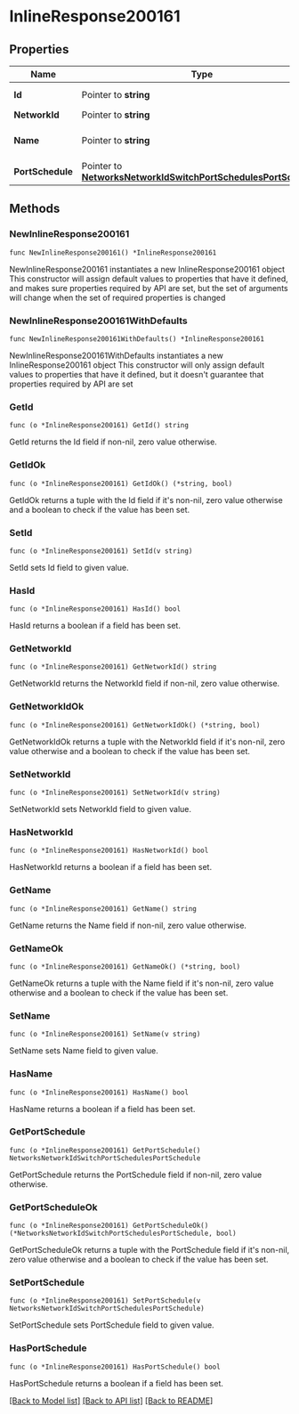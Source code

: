# InlineResponse200161

## Properties

Name | Type | Description | Notes
------------ | ------------- | ------------- | -------------
**Id** | Pointer to **string** | Switch port schedule ID | [optional] 
**NetworkId** | Pointer to **string** | Network ID | [optional] 
**Name** | Pointer to **string** | Switch port schedule name | [optional] 
**PortSchedule** | Pointer to [**NetworksNetworkIdSwitchPortSchedulesPortSchedule**](NetworksNetworkIdSwitchPortSchedulesPortSchedule.md) |  | [optional] 

## Methods

### NewInlineResponse200161

`func NewInlineResponse200161() *InlineResponse200161`

NewInlineResponse200161 instantiates a new InlineResponse200161 object
This constructor will assign default values to properties that have it defined,
and makes sure properties required by API are set, but the set of arguments
will change when the set of required properties is changed

### NewInlineResponse200161WithDefaults

`func NewInlineResponse200161WithDefaults() *InlineResponse200161`

NewInlineResponse200161WithDefaults instantiates a new InlineResponse200161 object
This constructor will only assign default values to properties that have it defined,
but it doesn't guarantee that properties required by API are set

### GetId

`func (o *InlineResponse200161) GetId() string`

GetId returns the Id field if non-nil, zero value otherwise.

### GetIdOk

`func (o *InlineResponse200161) GetIdOk() (*string, bool)`

GetIdOk returns a tuple with the Id field if it's non-nil, zero value otherwise
and a boolean to check if the value has been set.

### SetId

`func (o *InlineResponse200161) SetId(v string)`

SetId sets Id field to given value.

### HasId

`func (o *InlineResponse200161) HasId() bool`

HasId returns a boolean if a field has been set.

### GetNetworkId

`func (o *InlineResponse200161) GetNetworkId() string`

GetNetworkId returns the NetworkId field if non-nil, zero value otherwise.

### GetNetworkIdOk

`func (o *InlineResponse200161) GetNetworkIdOk() (*string, bool)`

GetNetworkIdOk returns a tuple with the NetworkId field if it's non-nil, zero value otherwise
and a boolean to check if the value has been set.

### SetNetworkId

`func (o *InlineResponse200161) SetNetworkId(v string)`

SetNetworkId sets NetworkId field to given value.

### HasNetworkId

`func (o *InlineResponse200161) HasNetworkId() bool`

HasNetworkId returns a boolean if a field has been set.

### GetName

`func (o *InlineResponse200161) GetName() string`

GetName returns the Name field if non-nil, zero value otherwise.

### GetNameOk

`func (o *InlineResponse200161) GetNameOk() (*string, bool)`

GetNameOk returns a tuple with the Name field if it's non-nil, zero value otherwise
and a boolean to check if the value has been set.

### SetName

`func (o *InlineResponse200161) SetName(v string)`

SetName sets Name field to given value.

### HasName

`func (o *InlineResponse200161) HasName() bool`

HasName returns a boolean if a field has been set.

### GetPortSchedule

`func (o *InlineResponse200161) GetPortSchedule() NetworksNetworkIdSwitchPortSchedulesPortSchedule`

GetPortSchedule returns the PortSchedule field if non-nil, zero value otherwise.

### GetPortScheduleOk

`func (o *InlineResponse200161) GetPortScheduleOk() (*NetworksNetworkIdSwitchPortSchedulesPortSchedule, bool)`

GetPortScheduleOk returns a tuple with the PortSchedule field if it's non-nil, zero value otherwise
and a boolean to check if the value has been set.

### SetPortSchedule

`func (o *InlineResponse200161) SetPortSchedule(v NetworksNetworkIdSwitchPortSchedulesPortSchedule)`

SetPortSchedule sets PortSchedule field to given value.

### HasPortSchedule

`func (o *InlineResponse200161) HasPortSchedule() bool`

HasPortSchedule returns a boolean if a field has been set.


[[Back to Model list]](../README.md#documentation-for-models) [[Back to API list]](../README.md#documentation-for-api-endpoints) [[Back to README]](../README.md)


